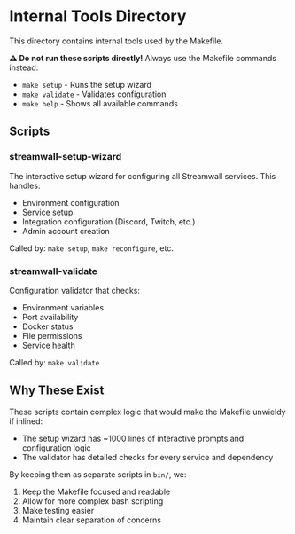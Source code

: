 # Internal Tools Directory

This directory contains internal tools used by the Makefile. 

**⚠️ Do not run these scripts directly!** Always use the Makefile commands instead:

- `make setup` - Runs the setup wizard
- `make validate` - Validates configuration
- `make help` - Shows all available commands

## Scripts

### streamwall-setup-wizard
The interactive setup wizard for configuring all Streamwall services. This handles:
- Environment configuration
- Service setup
- Integration configuration (Discord, Twitch, etc.)
- Admin account creation

Called by: `make setup`, `make reconfigure`, etc.

### streamwall-validate
Configuration validator that checks:
- Environment variables
- Port availability
- Docker status
- File permissions
- Service health

Called by: `make validate`

## Why These Exist

These scripts contain complex logic that would make the Makefile unwieldy if inlined:
- The setup wizard has ~1000 lines of interactive prompts and configuration logic
- The validator has detailed checks for every service and dependency

By keeping them as separate scripts in `bin/`, we:
1. Keep the Makefile focused and readable
2. Allow for more complex bash scripting
3. Make testing easier
4. Maintain clear separation of concerns
